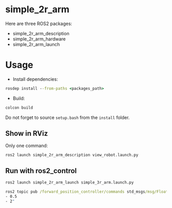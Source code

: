 # simple_2r_arm
Here are three ROS2 packages:
- simple_2r_arm_description
- simple_2r_arm_hardware
- simple_2r_arm_launch

# Usage
- Install dependencies:
```cmd
rosdep install --from-paths <packages_path>
```

- Build:
```cmd
colcon build
```

Do not forget to source `setup.bash` from the `install` folder.

## Show in RViz
Only one command:  
```
ros2 launch simple_2r_arm_description view_robot.launch.py
```

## Run with ros2_control
```cmd
ros2 launch simple_2r_arm_launch simple_3r_arm.launch.py
```  

```cmd
ros2 topic pub /forward_position_controller/commands std_msgs/msg/Float64MultiArray "data:
- 0.5
- 2"
```